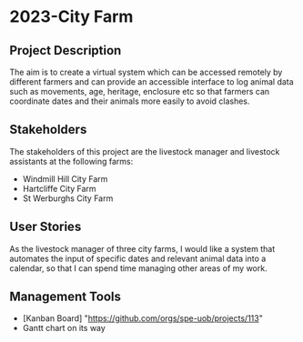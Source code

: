 # 2023-City Farm

## Project Description
The aim is to create a virtual system which can be accessed remotely by different farmers and can provide an accessible interface to log animal data such as movements, age, heritage, enclosure etc so that farmers can coordinate dates and their animals more easily to avoid clashes.

## Stakeholders
The stakeholders of this project are the livestock manager and livestock assistants at the following farms:
* Windmill Hill City Farm
* Hartcliffe City Farm
* St Werburghs City Farm

## User Stories
As the livestock manager of three city farms, I would like a system that automates the input of specific dates and relevant animal data into a calendar, so that I can spend time managing other areas of my work.

## Management Tools
* [Kanban Board] "https://github.com/orgs/spe-uob/projects/113"
* Gantt chart on its way

